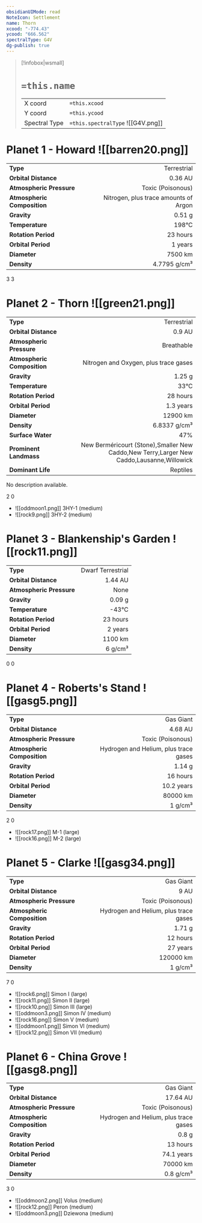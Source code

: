 ```yaml
---
obsidianUIMode: read
NoteIcon: Settlement
name: Thorn
xcood: "-774.43"
ycood: "666.562"
spectralType: G4V
dg-publish: true
---
```

> [!infobox|wsmall]
> # `=this.name`
> | | |
> | - | - |
> | X coord | `=this.xcood` |
> | Y coord| `=this.ycood` |
> | Spectral Type | `=this.spectralType` ![[G4V.png]] |

# Planet 1 - Howard ![[barren20.png]]
|                             |                           |
| --------------------------- | -------------------------:|
| **Type**                    |             Terrestrial |
| **Orbital Distance**        |   0.36 AU |
| **Atmospheric Pressure**    |       Toxic (Poisonous) |
| **Atmospheric Composition** |      Nitrogen, plus trace amounts of Argon |
| **Gravity**                 |        0.51 g |
| **Temperature**             |    198°C |
| **Rotation Period**         |  23 hours |
| **Orbital Period** | 1 years |
| **Diameter**                |      7500 km | 
| **Density**                 |    4.7795 g/cm³ |



3
3



# Planet 2 - Thorn ![[green21.png]]
|                             |                           |
| --------------------------- | -------------------------:|
| **Type**                    |             Terrestrial |
| **Orbital Distance**        |   0.9 AU |
| **Atmospheric Pressure**    |       Breathable |
| **Atmospheric Composition** |      Nitrogen and Oxygen, plus trace gases |
| **Gravity**                 |        1.25 g |
| **Temperature**             |    33°C |
| **Rotation Period**         |  28 hours |
| **Orbital Period** | 1.3 years |
| **Diameter**                |      12900 km | 
| **Density**                 |    6.8337 g/cm³ |
| **Surface Water**           |           47% | 
| **Prominent Landmass**      |         New Berméricourt (Stone),Smaller New Caddo,New Terry,Larger New Caddo,Lausanne,Willowick | 
| **Dominant Life**           |         Reptiles |

No description available.

2
0

- ![[oddmoon1.png]] 3HY-1 (medium)
- ![[rock9.png]] 3HY-2 (medium)


# Planet 3 - Blankenship's Garden ![[rock11.png]]
|                             |                           |
| --------------------------- | -------------------------:|
| **Type**                    |             Dwarf Terrestrial |
| **Orbital Distance**        |   1.44 AU |
| **Atmospheric Pressure**    |       None |
| **Gravity**                 |        0.09 g |
| **Temperature**             |    -43°C |
| **Rotation Period**         |  23 hours |
| **Orbital Period** | 2 years |
| **Diameter**                |      1100 km | 
| **Density**                 |    6 g/cm³ |



0
0



# Planet 4 - Roberts's Stand ![[gasg5.png]]
|                             |                           |
| --------------------------- | -------------------------:|
| **Type**                    |             Gas Giant |
| **Orbital Distance**        |   4.68 AU |
| **Atmospheric Pressure**    |       Toxic (Poisonous) |
| **Atmospheric Composition** |      Hydrogen and Helium, plus trace gases |
| **Gravity**                 |        1.14 g |
| **Rotation Period**         |  16 hours |
| **Orbital Period** | 10.2 years |
| **Diameter**                |      80000 km | 
| **Density**                 |    1 g/cm³ |



2
0

- ![[rock17.png]] M-1 (large)
- ![[rock16.png]] M-2 (large)


# Planet 5 - Clarke ![[gasg34.png]]
|                             |                           |
| --------------------------- | -------------------------:|
| **Type**                    |             Gas Giant |
| **Orbital Distance**        |   9 AU |
| **Atmospheric Pressure**    |       Toxic (Poisonous) |
| **Atmospheric Composition** |      Hydrogen and Helium, plus trace gases |
| **Gravity**                 |        1.71 g |
| **Rotation Period**         |  12 hours |
| **Orbital Period** | 27 years |
| **Diameter**                |      120000 km | 
| **Density**                 |    1 g/cm³ |



7
0

- ![[rock6.png]] Simon I (large)
- ![[rock11.png]] Simon II (large)
- ![[rock10.png]] Simon III (large)
- ![[oddmoon3.png]] Simon IV (medium)
- ![[rock16.png]] Simon V (medium)
- ![[oddmoon1.png]] Simon VI (medium)
- ![[rock12.png]] Simon VII (medium)


# Planet 6 - China Grove ![[gasg8.png]]
|                             |                           |
| --------------------------- | -------------------------:|
| **Type**                    |             Gas Giant |
| **Orbital Distance**        |   17.64 AU |
| **Atmospheric Pressure**    |       Toxic (Poisonous) |
| **Atmospheric Composition** |      Hydrogen and Helium, plus trace gases |
| **Gravity**                 |        0.8 g |
| **Rotation Period**         |  13 hours |
| **Orbital Period** | 74.1 years |
| **Diameter**                |      70000 km | 
| **Density**                 |    0.8 g/cm³ |



3
0

- ![[oddmoon2.png]] Volus (medium)
- ![[rock12.png]] Peron (medium)
- ![[oddmoon3.png]] Dziewona (medium)


